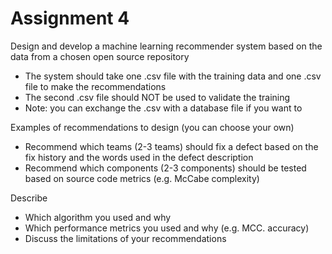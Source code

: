 # Assignment 4

Design and develop a machine learning recommender system based on the data from a chosen open source repository
* The system should take one .csv file with the training data and one .csv file to make the recommendations
* The second .csv file should NOT be used to validate the training
* Note: you can exchange the .csv with a database file if you want to

Examples of recommendations to design (you can choose your own)
* Recommend which teams (2-3 teams) should fix a defect based on the fix history and the words used in the defect description
* Recommend which components (2-3 components) should be tested based on source code metrics (e.g. McCabe complexity)

Describe
* Which algorithm you used and why
* Which performance metrics you used and why (e.g. MCC. accuracy)
* Discuss the limitations of your recommendations